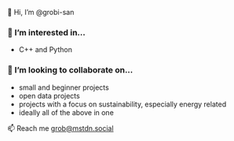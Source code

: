 👋 Hi, I’m @grobi-san

### 🌱 I’m interested in...
- C++ and Python

### 👀 I’m looking to collaborate on...
- small and beginner projects
- open data projects
- projects with a focus on sustainability, especially energy related
- ideally all of the above in one


📫 Reach me grob@mstdn.social

<!---
grobi-san/grobi-san is a ✨ special ✨ repository because its `README.md` (this file) appears on your GitHub profile.
You can click the Preview link to take a look at your changes.
--->
